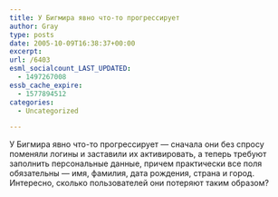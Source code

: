 ```yaml
---
title: У Бигмира явно что-то прогрессирует
author: Gray
type: posts
date: 2005-10-09T16:38:37+00:00
excerpt:
url: /6403
esml_socialcount_LAST_UPDATED:
  - 1497267008
essb_cache_expire:
  - 1577894512
categories:
  - Uncategorized

---
```








У Бигмира явно что-то прогрессирует &#8212; сначала они без спросу поменяли логины и заставили их активировать, а теперь требуют заполнить персональные данные, причем практически все поля обязательны &#8212; имя, фамилия, дата рождения, страна и город. Интересно, сколько пользователей они потеряют таким образом?
